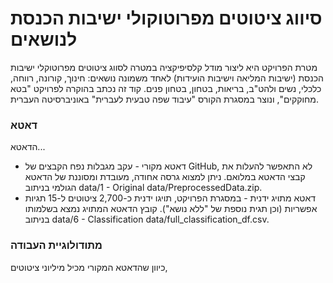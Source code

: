 # סיווג ציטוטים מפרוטוקולי ישיבות הכנסת לנושאים

מטרת הפרויקט היא ליצור מודל קלסיפיקציה במטרה לסווג ציטוטים מפרוטוקלי ישיבות הכנסת (ישיבות המליאה וישיבות הועידות) לאחד משמונה נושאים: חינוך, קורונה, רווחה, כלכלי, נשים ולהט"ב, בריאות, בטחון, בטחון פנים. 
קוד זה נכתב בהוקרה לפרויקט "בטא מחוקקים", ונוצר במסגרת הקורס "עיבוד שפה טבעית לעברית" באוניברסיטה העברית.

### דאטא
הדאטא...
* דאטא מקורי - עקב מגבלות נפח הקבצים של GitHub, לא התאפשר להעלות את קבצי הדאטא במלואם. ניתן למצוא גרסה אחודה, מעובדת ומסוננת של הדאטא הגולמי בניתוב data/1 - Original data/PreprocessedData.zip.
* דאטא מתויג ידנית - במסגרת הפרויקט, תויגו ידנית כ-2,700 ציטוטים ל-15 תגיות אפשריות (וכן תגית נוספת של "ללא נושא"). קובץ הדאטא המתויג נמצא בשלמותו בניתוב data/6 - Classification data/full_classification_df.csv.


### מתודולוגיית העבודה
כיוון שהדאטא המקורי מכיל מיליוני ציטוטים, 
